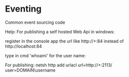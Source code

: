 # Eventing
Common event sourcing code 

Help:
For publishing a self hosted Web Api in windows:

register in the console app the url like http://+:84 instead of http://localhost:84

type in cmd 'whoami' for the user name:

For publishing:
netsh http add urlacl url=http://+:2113/ user=DOMAIN\username
